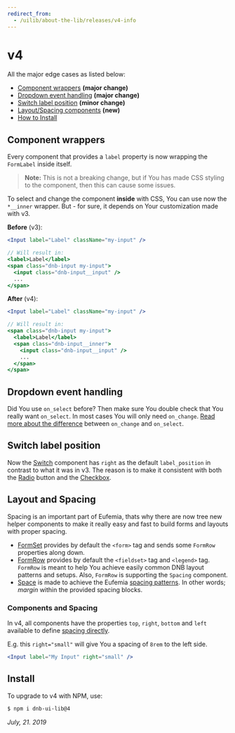 ```yaml
---
redirect_from:
  - /uilib/about-the-lib/releases/v4-info
---
```


# v4

All the major edge cases as listed below:

- [Component wrappers](#component-wrappers) **(major change)**
- [Dropdown event handling](#dropdown-event-handling) **(major change)**
- [Switch label position](#switch-label-position) **(minor change)**
- [Layout/Spacing components](#layout-and-spacing) **(new)**
- [How to Install](#install)

## Component wrappers

Every component that provides a `label` property is now wrapping the `FormLabel` inside itself.

> **Note:** This is not a breaking change, but if You has made CSS styling to the component, then this can cause some issues.

To select and change the component **inside** with CSS, You can use now the `*__inner` wrapper. But - for sure, it depends on Your customization made with v3.

**Before** (v3):

```jsx
<Input label="Label" className="my-input" />

// Will result in:
<label>Label</label>
<span class="dnb-input my-input">
  <input class="dnb-input__input" />
  ...
</span>
```

**After** (v4):

```jsx
<Input label="Label" className="my-input" />

// Will result in:
<span class="dnb-input my-input">
  <label>Label</label>
  <span class="dnb-input__inner">
    <input class="dnb-input__input" />
    ...
  </span>
</span>
```

## Dropdown event handling

Did You use `on_select` before? Then make sure You double check that You really want `on_select`. In most cases You will only need `on_change`. [Read more about the difference](/uilib/components/dropdown/events) between `on_change` and `on_select`.

## Switch label position

Now the [Switch](/uilib/components/switch) component has `right` as the default `label_position` in contrast to what it was in v3. The reason is to make it consistent with both the [Radio](/uilib/components/radio) button and the [Checkbox](/uilib/components/checkbox).

## Layout and Spacing

Spacing is an important part of Eufemia, thats why there are now tree new helper components to make it really easy and fast to build forms and layouts with proper spacing.

- [FormSet](/uilib/components/form-set) provides by default the `<form>` tag and sends some `FormRow` properties along down.
- [FormRow](/uilib/components/form-row) provides by default the `<fieldset>` tag and `<legend>` tag. `FormRow` is meant to help You achieve easily common DNB layout patterns and setups. Also, `FormRow` is supporting the `Spacing` component.
- [Space](/uilib/components/space) is made to achieve the Eufemia [spacing patterns](/uilib/usage/layout/spacing#spacing-helpers). In other words; _margin_ within the provided spacing blocks.

### Components and Spacing

In v4, all components have the properties `top`, `right`, `bottom` and `left` available to define [spacing directly](/uilib/components/space#components-and-spacing).

E.g. this `right="small"` will give You a spacing of `8rem` to the left side.

```jsx
<Input label="My Input" right="small" />
```

## Install

To upgrade to v4 with NPM, use:

```bash
$ npm i dnb-ui-lib@4
```

_July, 21. 2019_
